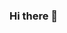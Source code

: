 ### Hi there 👋

<!--
**shreesnigdha/shreesnigdha** is a ✨ _special_ ✨ repository because its `README.md` (this file) appears on your GitHub profile.

Here are some ideas to get you started:

🔶 A Learner, Developer, and Explorer !!
🙃 I am a passionate individual with a zest to learn.
🎯 Learning everyday, currently focusing on front-end development.
📌 I’m always looking for challenging work oppurtunities ahead.
☑️ Fun fact: I can code without a desktop too, lol !
📭 How to reach me: 
